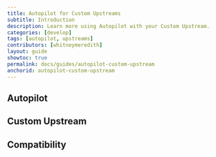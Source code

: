 ```yaml
---
title: Autopilot for Custom Upstreams
subtitle: Introduction
description: Learn more using Autopilot with your Custom Upstream.
categories: [develop]
tags: [autopilot, upstreams]
contributors: [whitneymeredith]
layout: guide
showtoc: true
permalink: docs/guides/autopilot-custom-upstream
anchorid: autopilot-custom-upstream
---
```


## Autopilot

## Custom Upstream

## Compatibility